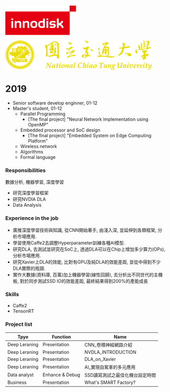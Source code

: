 ![logo](./../img/innodisk_logo.png)  

![nctu](./../img/nctu.png)

# 2019
- Senior software develop enginner, 01-12  
- Master's student, 01-12  
  - Parallel Programming
    - [The final project] "Neural Network Implementation using OpenMP"
  - Embedded processor and SoC design
    - [The final project] "Embedded System on Edge Computing Platform"
  - Wireless network
  - Algorithms
  - Formal language

### Responsibilities
數據分析, 機器學習, 深度學習
- 研究深度學習框架
- 研究NVDIA DLA
- Data Analysis

### Experience in the job
- 廣推深度學習技術與知識, 從CNN開始著手, 由淺入深, 並延伸到各類框架, 分析市場應用.
- 學習使用Caffe2去調整Hyperparameter訓練各種AI模型.
- 研究DLA, 去測試並研究在SoC上, 透過DLA可以在Chip上增加多少算力(OPs), 分析市場應用.
- 研究Xavier上DLA的效能, 比對有GPU及純DLA的效能差距, 並從中得到不少DLA實際的瓶頸.
- 實作大數據(資料庫, 百萬)加上機器學習(線性回歸), 去分析出不同世代的主機板, 對於同步測試SSD IO的效能差距, 最終結果得到200%的產能成長

### Skills
- Caffe2
- TensonRT

### Project list
Tpye | Function | Name 
--- | --- | --- | 
Deep Leraning | Presentation | CNN_卷積神經網路介紹
Deep Leraning | Presentation | NVDLA_INTRODUCTION
Deep Leraning | Presentation | DLA_on_Xavier
Deep Leraning | Presentation | AI_實現自駕車的多元應用
Data analyst | Enhance & Debug | SSD讀寫測試之最佳化機台設定時間
Business | Presentation | What's SMART Factory?



